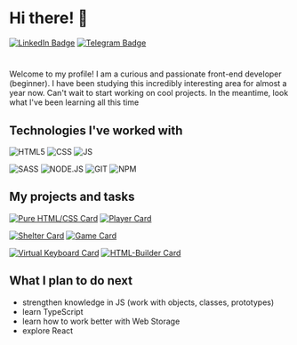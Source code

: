 # Hi there! 👋

 [![LinkedIn Badge](https://img.shields.io/badge/LinkedIn-0077B5?style=for-the-badge&logo=linkedin&logoColor=white)](https://www.linkedin.com/in/anna-nescierowicz-4005476b/) [![Telegram Badge](https://img.shields.io/badge/Telegram-2CA5E0?style=for-the-badge&logo=telegram&logoColor=white)](https://t.me/anna_nsc)

#
Welcome to my profile! I am a curious and passionate front-end developer (beginner). I have been studying this incredibly interesting area for almost a year now. Can't wait to start working on cool projects. In the meantime, look what I've been learning all this time

## Technologies I've worked with

![HTML5](https://img.shields.io/badge/HTML5-E34F26?style=for-the-badge&logo=html5&logoColor=white) ![CSS](https://img.shields.io/badge/CSS-239120?&style=for-the-badge&logo=css3&logoColor=white) ![JS](https://img.shields.io/badge/JavaScript-F7DF1E?style=for-the-badge&logo=javascript&logoColor=black)

![SASS](https://img.shields.io/badge/Sass-CC6699?style=for-the-badge&logo=sass&logoColor=white) ![NODE.JS](https://img.shields.io/badge/Node.js-43853D?style=for-the-badge&logo=node.js&logoColor=white) ![GIT](https://img.shields.io/badge/GIT-E44C30?style=for-the-badge&logo=git&logoColor=white) ![NPM](https://img.shields.io/badge/npm-CB3837?style=for-the-badge&logo=npm&logoColor=white)

## My projects and tasks

[![Pure HTML/CSS Card](https://github-readme-stats.vercel.app/api/pin/?username=yellographics&repo=HTML-CSS-PRACTICE)](https://github.com/yellographics/HTML-CSS-PRACTICE) [![Player Card](https://github-readme-stats.vercel.app/api/pin/?username=yellographics&repo=AUDIO-PLAYER)](https://github.com/yellographics/AUDIO-PLAYER)

[![Shelter Card](https://github-readme-stats.vercel.app/api/pin/?username=yellographics&repo=SHELTER)](https://github.com/yellographics/SHELTER) [![Game Card](https://github-readme-stats.vercel.app/api/pin/?username=yellographics&repo=match-match-game)](https://github.com/yellographics/match-match-game)


[![Virtual Keyboard Card](https://github-readme-stats.vercel.app/api/pin/?username=yellographics&repo=virtual-keyboard-task)](https://github.com/yellographics/virtual-keyboard-task) [![HTML-Builder Card](https://github-readme-stats.vercel.app/api/pin/?username=yellographics&repo=HTML-builder)](https://github.com/yellographics/HTML-builder)

## What I plan to do next

- strengthen knowledge in JS (work with objects, classes, prototypes)
- learn TypeScript 
- learn how to work better with Web Storage
- explore React


